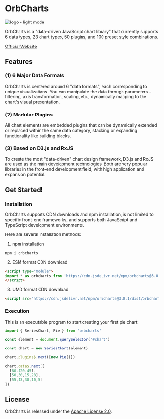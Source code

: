 # OrbCharts

![logo - light mode](https://orbcharts.blueplanet.com.tw/images/logo_light_temp2.png)

OrbCharts is a "data-driven JavaScript chart library" that currently supports 6 data types, 23 chart types, 50 plugins, and 100 preset style combinations.

[Official Website](https://orbcharts.blueplanet.com.tw)

## Features

### (1) 6 Major Data Formats

OrbCharts is centered around 6 "data formats", each corresponding to unique visualizations. You can manipulate the data through parameters - filtering, axis transformation, scaling, etc., dynamically mapping to the chart's visual presentation.

### (2) Modular Plugins

All chart elements are embedded plugins that can be dynamically extended or replaced within the same data category, stacking or expanding functionality like building blocks.

### (3) Based on D3.js and RxJS

To create the most "data-driven" chart design framework, D3.js and RxJS are used as the main development technologies. Both are very popular libraries in the front-end development field, with high application and expansion potential.

## Get Started!

### Installation

OrbCharts supports CDN downloads and npm installation, is not limited to specific front-end frameworks, and supports both JavaScript and TypeScript development environments.

Here are several installation methods:

1. npm installation

```sh
npm i orbcharts
```

2. ESM format CDN download

```html
<script type="module">
import * as orbcharts from 'https://cdn.jsdelivr.net/npm/orbcharts@3.0.1/+esm'
</script>
```

3. UMD format CDN download

```html
<script src="https://cdn.jsdelivr.net/npm/orbcharts@3.0.1/dist/orbcharts.umd.min.js"></script>
```

### Execution

This is an executable program to start creating your first pie chart:

```js
import { SeriesChart, Pie } from 'orbcharts'

const element = document.querySelector('#chart')

const chart = new SeriesChart(element)

chart.plugins$.next([new Pie()])

chart.data$.next([
  [80,120,45],
  [50,30,15,28],
  [55,13,38,10,5]
])

```

## License

OrbCharts is released under the [Apache License 2.0](https://github.com/BPbase/orbcharts/blob/main/LICENSE).
